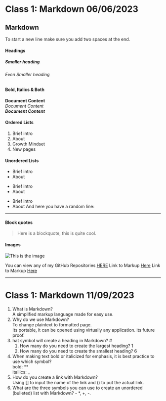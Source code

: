 # Class 1: Markdown 06/06/2023

## Markdown
To start a new line make sure you add two spaces at the end.  
#### Headings 
##### Smaller heading
###### Even Smaller heading

#### Bold, Italics & Both

**Document Content**  
*Document Content*  
_**Document Content**_  


#### Ordered Lists
1. Brief intro
2. About
3. Growth Mindset
4. New pages

#### Unordered Lists
- Brief intro
- About

* Brief intro
* About

+ Brief intro
+ About
And here you have a random line:
***

#### Block quotes
> Here is a blockquote, this is quite cool. 

#### Images 
![This is the image](https://myoctocat.com/assets/images/base-octocat.svg)

You can view any of my GitHub Repositories [HERE](https://github.com/Rocio29022000?tab=repositories)
Link to Markup [Here](https://docs.github.com/en/get-started/writing-on-github/getting-started-with-writing-and-formatting-on-github/basic-writing-and-formatting-syntax)
Link to Markup [Here](https://www.markdownguide.org/basic-syntax/)

---

# Class 1: Markdown 11/09/2023

1. What is Markdown?  
  A simplified markup language made for easy use.
2. Why do we use Markdown?  
To change plaintext to formatted page.  
Its portable, it can be opened using virtually any application. its future proof.
3. hat symbol will create a heading in Markdown?  #
    1. How many do you need to create the largest heading? 1
    2. How many do you need to create the smallest heading? 6
4. When making text bold or italicized for emphasis, it is best practice to use which symbol?  
bold: **  
itallics: _
5. How do you create a link with Markdown?  
Using [] to input the name of the link and () to put the actual link.
6. What are the three symbols you can use to create an unordered (bulleted) list with Markdown?  - *, +, -.
